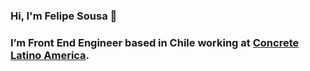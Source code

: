 ### Hi, I'm Felipe Sousa 👋

### I’m Front End Engineer based in Chile working at [Concrete Latino America](https://www.linkedin.com/company/concrete-latinoamerica/).

